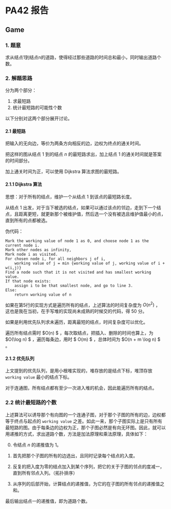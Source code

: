 # PA42 报告
## Game
### 1. 题意

求从结点1到结点n的道路，使得经过那些道路的时间总和最小，同时输出道路个数。

### 2. 解题思路

分为两个部分：

1. 求最短路
2. 统计最短路的可能性个数

以下分别对这两个部分展开讨论。

#### 2.1 最短路

把输入的无向边，等价为两条方向相反的边，边权为终点的通关时间。

把这样的图从结点 $1$ 到的结点 $n$ 的最短路求出，加上结点 $1$ 的通关时间就是答案的时间部分。

加上通关时间为正，可以使用 Dijkstra 算法求图的最短路。

#### 2.1.1 Dijkstra 算法

思想：对于所有的结点，维护一个从结点 $1$ 到该点的最短路长度。

从结点 $1$ 出发，对于当下被选的结点，如果可以通过该点的邻边，走到下一个结点，且距离更短，就更新那个被维护值，然后选一个没有被选且维护值最小的点，直到所有的点都被选。

伪代码：

```
Mark the working value of node 1 as 0, and choose node 1 as the current node i.
Mark other nodes as infinity, 
Mark node i as visited.
For chosen node i, for all neighbors j of i,
	working value of j = min {working value of j, working value of i + w(i,j)}
Find a node such that it is not visited and has smallest working value.
If that node exists: 
	assign i to be that smallest node, and go to line 3. 
Else:
	return working value of n
```

如果在第5行的实现方式是遍历所有的结点，上述算法的时间复杂度为 $O(n^2)$ ， 这也是我在当初，在手写堆的实现尚未成熟的时候交的代码，得 50 分。

如果是利用优先队列求未遍历，距离最短的结点，时间复杂度可以优化。

遍历所有结点需时 $O(n) $ ，每次取结点，把插入、删除的时间也算上，为 $O(\log n) $ ，遍历每条边，用时 $ O(m) $ ，总体时间为 $O(n + m \log n) $ 。

#### 2.1.2 优先队列

上文提到的优先队列，是用小根堆实现的，堆存放的是结点下标，堆顶存放 ``` working value ``` 最小的结点下标。

对于连通图，所有结点都有至少一次进入堆的机会，因此能遍历所有的结点。



### 2.2 统计最短路的个数

上述算法可以诱导那个有向图的一个连通子图，对于那个子图的所有的边，边权都等于终点与起点的 ```working value``` 之差。如此一来，那个子图实际上是只有所有最短路的图。由于每条边的边权为正，那个子图必然是有向无环图。因此，就可以用递推的方式，求出道路个数，方法是加法原理和乘法原理，具体如下：

0. 令结点 $n$ 的递推值为 1。

1. 首先把那个子图的所有的边选出，且同时记录每个结点的入度。

2. 反复的把入度为零的结点加入到某个序列，把它的关于子图的邻点的度减一，直到所有邻点入列。（拓扑排序）
3. 从序列的后部开始，计算结点的递推值，为它的在子图的所有邻点的递推值之和。

最后输出结点一的递推值，即为道路个数。


